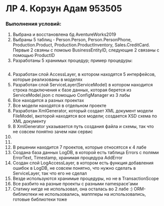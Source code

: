 # ЛР 4. Корзун Адам 953505

### Выполнения условий:
1) Выбрана и восстановлена бд AventureWorks2019
2) Выбраны 5 таблиц - Person.Person, Person.PersonPhone, Production.Product, Production.ProductInventory, Sales.CreditCard. Первые 2 свзяны c помоью BusinessEntityID, следующие 2 связаны с помощью ProductID
3) Разработаны 5 хранимых процедур; пример процедуры:
```

```
4) Разработан слой AccessLayer, в котором находятся 5 интерфейсов, которые реализованы в моделях
5) Разработан слой ServiceLayer(ServiceModel) в котором находится строка подключения к базе данных, которая берется из ServiceModel.json с помощью ConfigManager из 3 лабы
6) Все находится а разных проектах 
7) Все модели находятся в отдельном проекте 
8) Разработан XmlGenerator, который создает XML документ модели FileModel, вкоторой находятся все модели; создается XSD схема по XML документу
9) В XmlGenerator указывается путь создания файла и схемы, так что не совсем понятно зачем нам сервис
10) 
11)
12) В решении находится 7 проектов, которые относятсся к 4 лабе
13) Создана база данных LogDB, в которой есть таблица Errors  с полями ErrorText, Timestamp, хранимая процедура AddError
14) Создан слой LogAccessLayer, в котором есть функция добавления ошибок в LogDB, не совсем понятно, что нужно сделать в ServiceLayer, так что его не сделал 
15) Везде используются хранимые процедуры, но не в TransactionScope
16) Все разбито на разные проекты с разными namespace'ами
17) Статику нигде не использовал, она осталась во 2 лабе :) 
ORM-библиотеки не использовались, маппперы на использовались, готовые библиотеки тоже 
